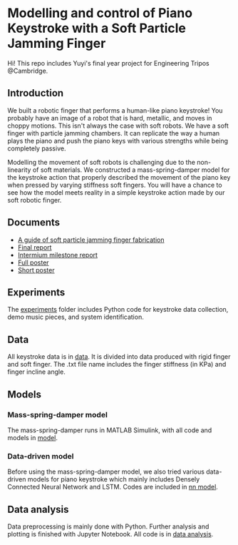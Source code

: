 # Modelling and control of Piano Keystroke with a Soft Particle Jamming Finger
Hi! This repo includes Yuyi's final year project for Engineering Tripos @Cambridge. 

## Introduction 
We built a robotic finger that performs a human-like piano keystroke! You probably have an image of a robot that is hard, metallic, and moves in choppy motions. This isn't always the case with soft robots. We have a soft finger with particle jamming chambers. It can replicate the way a human plays the piano and push the piano keys with various strengths while being completely passive.

Modelling the movement of soft robots is challenging due to the non-linearity of soft materials. We constructed a mass-spring-damper model for the keystroke action that properly described the movement of the piano key when pressed by varying stiffness soft fingers. You will have a chance to see how the model meets reality in a simple keystroke action made by our soft robotic finger. 

## Documents
* [A guide of soft particle jamming finger fabrication](https://github.com/zhangyuyi99/soft_robot_piano_playing/blob/03de25b16103423019f65ed40931b359439d3d77/particle%20jammed%20soft%20finger%20building%20manual.md)
* [Final report](https://github.com/zhangyuyi99/soft_robot_piano_playing/blob/03de25b16103423019f65ed40931b359439d3d77/Zhang,%20Yuyi_yz655_final_report.pdf)
* [Intermium milestone report](https://github.com/zhangyuyi99/soft_robot_piano_playing/blob/03de25b16103423019f65ed40931b359439d3d77/ZHANG_yz655_TMR_report.pdf)
* [Full poster](https://github.com/zhangyuyi99/soft_robot_piano_playing/blob/03de25b16103423019f65ed40931b359439d3d77/large_poster.pdf)
* [Short poster](https://github.com/zhangyuyi99/soft_robot_piano_playing/blob/03de25b16103423019f65ed40931b359439d3d77/piano%20project%20poster_new.pdf)

## Experiments
The [experiments](https://github.com/zhangyuyi99/soft_robot_piano_playing/tree/main/experiments) folder includes Python code for keystroke data collection, demo music pieces, and system identification. 

## Data 
All keystroke data is in [data](https://github.com/zhangyuyi99/soft_robot_piano_playing/tree/main/data). It is divided into data produced with rigid finger and soft finger. The .txt file name includes the finger stiffness (in KPa) and finger incline angle. 

## Models
### Mass-spring-damper model
The mass-spring-damper runs in MATLAB Simulink, with all code and models in [model](https://github.com/zhangyuyi99/soft_robot_piano_playing/tree/main/mass-spring-damper%20model). 

### Data-driven model
Before using the mass-spring-damper model, we also tried various data-driven models for piano keystroke which mainly includes Densely Connected Neural Network and LSTM. Codes are included in [nn model](https://github.com/zhangyuyi99/soft_robot_piano_playing/tree/main/nn%20model).

## Data analysis
Data preprocessing is mainly done with Python. Further analysis and plotting is finished with Jupyter Notebook. All code is in [data analysis](https://github.com/zhangyuyi99/soft_robot_piano_playing/tree/main/data_analysis). 








